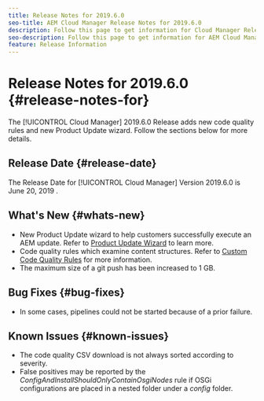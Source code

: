 ```yaml
---
title: Release Notes for 2019.6.0
seo-title: AEM Cloud Manager Release Notes for 2019.6.0
description: Follow this page to get information for Cloud Manager Release 2019.6.0.
seo-description: Follow this page to get information for AEM Cloud Manager Release 2019.6.0.
feature: Release Information
---
```

# Release Notes for 2019.6.0 {#release-notes-for}

The [!UICONTROL Cloud Manager] 2019.6.0 Release adds new code quality rules and new Product Update wizard. Follow the sections below for more details.

## Release Date {#release-date}

The Release Date for [!UICONTROL Cloud Manager] Version 2019.6.0 is June 20, 2019 .

## What's New {#whats-new}

* New Product Update wizard to help customers successfully execute an AEM update. Refer to [Product Update Wizard](overview-productupdate-wizard.md) to learn more.
* Code quality rules which examine content structures. Refer to [Custom Code Quality Rules](custom-code-quality-rules.md) for more information.
* The maximum size of a git push has been increased to 1 GB.

## Bug Fixes {#bug-fixes}

* In some cases, pipelines could not be started because of a prior failure.

## Known Issues {#known-issues}

* The code quality CSV download is not always sorted according to severity.
* False positives may be reported by the *ConfigAndInstallShouldOnlyContainOsgiNodes* rule if OSGi configurations are placed in a nested folder under a *config* folder.